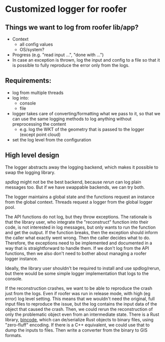 # Customized logger for roofer

## Things we want to log from roofer lib/app?

- Context
  - all config values
  - OS/system?
- Progress (e.g. "read input ...", "done with ...")
- In case an exception is thrown, log the input and config to a file so that it is possible to fully reproduce the error only from the logs.

## Requirements:

- log from multiple threads
- log into:
  - console
  - file
- logger takes care of converting/formatting what we pass to it, so that we can use the same logging methods to log anything without preprocessing the content
  - e.g. log the WKT of the geometry that is passed to the logger (except point cloud)
- set the log level from the configuration

## High level design

The logger abstracts away the logging backend, which makes it possible to swap the logging library.

*spdlog* might not be the best backend, because *rerun* can log plain messages too.
But if we have swappable backends, we can try both.

The logger maintains a global state and the functions request an instance from the global context.
Threads request a logger from the global logger pool.

The API functions do not log, but they throw exceptions.
The rationale is that the library user, who integrate the "reconstruct" function into their code, is not interested in log messages, but only wants to run the function and get the output.
If the function breaks, then the exception should inform the caller what exactly went wrong.
Then the caller decides what to do.
Therefore, the exceptions need to be implemented and documented in a way that is straightforward to handle them.
If we don't log from the API functions, then we also don't need to bother about managing a roofer logger instance.

Ideally, the library user shouldn't be required to install and use spdlog/rerun, but there would be some simple logger implementation that logs to the console.

If the reconstruction crashes, we want to be able to reproduce the crash just from the logs.
Even if roofer was run in release mode, with high (eg error) log level setting.
This means that we wouldn't need the original, full input files to reproduce the issue, but the log contains the input data of the object that caused the crash.
Then, we could rerun the reconstruction of only the problematic object even from an intermediate state.
There is a Rust library, [bincode](https://crates.io/crates/bincode), which can de/serialize Rust objects to binary files, using "zero-fluff" encoding.
If there is a C++ equivalent, we could use that to dump the inputs to files.
Then write a converter from the binary to GIS formats.
